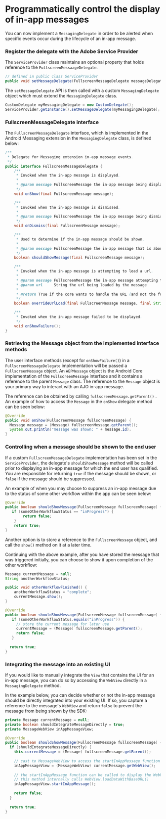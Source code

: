 # Programmatically control the display of in-app messages

You can now implement a `MessagingDelegate` in order to be alerted when specific events occur during the lifecycle of an in-app message.

### Register the delegate with the Adobe Service Provider

The `ServiceProvider` class maintains an optional property that holds reference to the `FullscreenMessaageDelegate`.

```java
// defined in public class ServiceProvider 
public void setMessageDelegate(FullscreenMessageDelegate messageDelegate)
```

The `setMessageDelegate` API is then called with a custom `MessagingDelegate` object which must extend the `MessagingDelegate` class.

```java
CustomDelegate myMessagingDelegate = new CustomDelegate();
ServiceProvider.getInstance().setMessageDelegate(myMessagingDelegate);
```

### FullscreenMessageDelegate interface

The `FullscreenMessageDelegate` interface, which is implemented in the Android Messaging extension in the `MessagingDelegate` class, is defined below:

```java
/**
 * Delegate for Messaging extension in-app message events.
 */
public interface FullscreenMessageDelegate {
	/**
	 * Invoked when the in-app message is displayed.
	 *
	 * @param message FullscreenMessage the in-app message being displayed
	 */
	void onShow(final FullscreenMessage message);

	/**
	 * Invoked when the in-app message is dismissed.
	 *
	 * @param message FullscreenMessage the in-app message being dismissed
	 */
	void onDismiss(final FullscreenMessage message);

	/**
	 * Used to determine if the in-app message should be shown.
	 *
	 * @param message FullscreenMessage the in-app message that is about to get displayed
	 */
	boolean shouldShowMessage(final FullscreenMessage message);

	/**
	 * Invoked when the in-app message is attempting to load a url.
	 *
	 * @param message FullscreenMessage the in-app message attempting to load the url
	 * @param url     String the url being loaded by the message
	 *
	 * @return True if the core wants to handle the URL (and not the fullscreen message view implementation)
	 */
	boolean overrideUrlLoad(final FullscreenMessage message, final String url);

	/**
	 * Invoked when the in-app message failed to be displayed.
	 */
	void onShowFailure();
}
```

### Retrieving the Message object from the implemented interface methods

The user interface methods (except for `onShowFailure()`) in a `FullscreenMessageDelegate` implementation will be passed a `FullscreenMessage` object. An  `AEPMessage` object is the Android Core implementation of the `FullscreenMessage` interface and it contains a reference to the parent `Message` class. The reference to the `Message` object is your primary way to interact with an AJO in-app message.

The reference can be obtained by calling `fullscreenMessage.getParent()` . An example of how to access the `Message` in the `onShow` delegate method can be seen below:

```java
@Override
public void onShow(FullscreenMessage fullscreenMessage) {
  Message message = (Message) fullscreenMessage.getParent();
  System.out.println("message was shown: " + message.id);
}
```

### Controlling when a message should be shown to the end user

If a custom  `FullscreenMessageDelegate`  implementation has been set in the `ServiceProvider`, the delegate's `shouldShowMessage` method will be called prior to displaying an in-app message for which the end user has qualified. You are responsible for returning `true` if the message should be shown, or `false` if the message should be suppressed.

An example of when you may choose to suppress an in-app message due to the status of some other workflow within the app can be seen below:

```java
@Override
public boolean shouldShowMessage(FullscreenMessage fullscreenMessage) {
   if (someOtherWorkflowStatus == "inProgress") {
        return false;
    }
    return true;
}
```

Another option is to store a reference to the  `FullscreenMessage` object, and call the `show()` method on it at a later time.

Continuing with the above example, after you have stored the message that was triggered initially, you can choose to show it upon completion of the other workflow:

```java
Message currentMessage = null;
String anotherWorkflowStatus;

public void otherWorkflowFinished() {
    anotherWorkflowStatus = "complete";
    currentMessage.show();
}

@Override
public boolean shouldShowMessage(FullscreenMessage fullscreenMessage) {
   if (someOtherWorkflowStatus.equals("inProgress")) {
     // store the current message for later use
     currentMessage = (Message) fullscreenMessage.getParent();
     return false;
   }
  
  return true;
}
```

### Integrating the message into an existing UI

If you would like to manually integrate the `View` that contains the UI for an in-app message, you can do so by accessing the `WebView` directly in a `MessagingDelegate` method.  

In the example below, you can decide whether or not the in-app message should be directly integrated into your existing UI. If so, you capture a reference to the message's `WebView` and return `false` to prevent the message from being shown by the SDK:

```java
private Message currentMessage = null;
private boolean shouldIntegrateMessageDirectly = true;
private MessageWebView inAppMessageView;

@Override
public boolean shouldShowMessage(FullscreenMessage fullscreenMessage) {
  if (shouldIntegrateMessageDirectly) {
    this.currentMessage = (Message) fullscreenMessage.getParent();
    
    // cast to MessageWebView to access the startInAppMessage function
    inAppMessageView = (MessageWebView) currentMessage.getWebView();
    
    // the startInAppMessage function can be called to display the WebView in a custom location.
    // this method internally calls WebView.loadDataWithBaseURL()
    inAppMessageView.startInAppMessage();
    
    return false;
  }
  
  return true;
}
```
